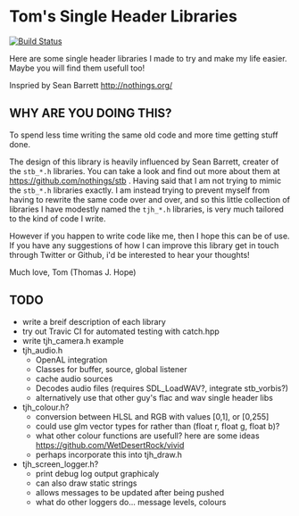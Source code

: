 # Tom's Single Header Libraries

[![Build Status](https://travis-ci.org/Cyphre117/header-libraries.svg?branch=master)](https://travis-ci.org/Cyphre117/header-libraries)

Here are some single header libraries I made to try and make my life easier.
Maybe you will find them usefull too!

Inspried by Sean Barrett http://nothings.org/

## WHY ARE YOU DOING THIS?

To spend less time writing the same old code
and more time getting stuff done.

The design of this library is heavily influenced by Sean Barrett, creater of
the `stb_*.h` libraries. You can take a look and find out more about them
at https://github.com/nothings/stb . Having said that I am not trying to
mimic the `stb_*.h` libraries exactly. I am instead trying to prevent myself
from having to rewrite the same code over and over, and so this little
collection of libraries I have modestly named the `tjh_*.h` libraries, is very
much tailored to the kind of code I write.

However if you happen to write code like me, then I hope this can be of use.
If you have any suggestions of how I can improve this library get in touch
through Twitter or Github, i'd be interested to hear your thoughts!

Much love, Tom
(Thomas J. Hope)

## TODO

- write a breif description of each library
- try out Travic CI for automated testing with catch.hpp
- write tjh_camera.h example
- tjh_audio.h
    - OpenAL integration
    - Classes for buffer, source, global listener
    - cache audio sources
    - Decodes audio files (requires SDL_LoadWAV?, integrate stb_vorbis?)
    - alternatively use that other guy's flac and wav single header libs
- tjh_colour.h?
    - conversion between HLSL and RGB with values [0,1], or [0,255]
    - could use glm vector types for rather than (float r, float g, float b)?
    - what other colour functions are usefull? here are some ideas https://github.com/WetDesertRock/vivid
    - perhaps incorporate this into tjh_draw.h
- tjh_screen_logger.h?
    - print debug log output graphicaly
    - can also draw static strings
    - allows messages to be updated after being pushed
    - what do other loggers do... message levels, colours
